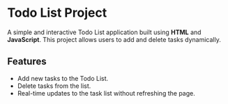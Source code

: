 # Todo List Project

A simple and interactive Todo List application built using **HTML** and **JavaScript**. This project allows users to add and delete tasks dynamically.

## Features
- Add new tasks to the Todo List.
- Delete tasks from the list.
- Real-time updates to the task list without refreshing the page.
